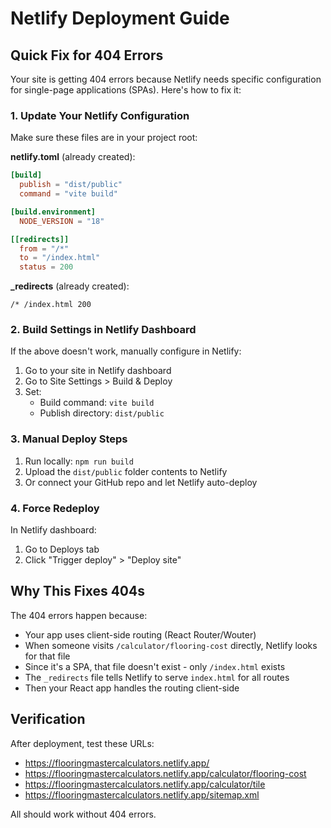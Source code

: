 # Netlify Deployment Guide

## Quick Fix for 404 Errors

Your site is getting 404 errors because Netlify needs specific configuration for single-page applications (SPAs). Here's how to fix it:

### 1. Update Your Netlify Configuration

Make sure these files are in your project root:

**netlify.toml** (already created):
```toml
[build]
  publish = "dist/public"
  command = "vite build"

[build.environment]
  NODE_VERSION = "18"

[[redirects]]
  from = "/*"
  to = "/index.html"
  status = 200
```

**_redirects** (already created):
```
/* /index.html 200
```

### 2. Build Settings in Netlify Dashboard

If the above doesn't work, manually configure in Netlify:

1. Go to your site in Netlify dashboard
2. Go to Site Settings > Build & Deploy
3. Set:
   - Build command: `vite build`
   - Publish directory: `dist/public`

### 3. Manual Deploy Steps

1. Run locally: `npm run build`
2. Upload the `dist/public` folder contents to Netlify
3. Or connect your GitHub repo and let Netlify auto-deploy

### 4. Force Redeploy

In Netlify dashboard:
1. Go to Deploys tab
2. Click "Trigger deploy" > "Deploy site"

## Why This Fixes 404s

The 404 errors happen because:
- Your app uses client-side routing (React Router/Wouter)
- When someone visits `/calculator/flooring-cost` directly, Netlify looks for that file
- Since it's a SPA, that file doesn't exist - only `/index.html` exists
- The `_redirects` file tells Netlify to serve `index.html` for all routes
- Then your React app handles the routing client-side

## Verification

After deployment, test these URLs:
- https://flooringmastercalculators.netlify.app/
- https://flooringmastercalculators.netlify.app/calculator/flooring-cost
- https://flooringmastercalculators.netlify.app/calculator/tile
- https://flooringmastercalculators.netlify.app/sitemap.xml

All should work without 404 errors.